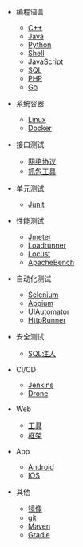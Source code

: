<!-- _navbar.md -->

* 编程语言

  * [C++](/编程语言/C++Guide.md)
  * [Java](/编程语言/JavaGuide.md)
  * [Python](/编程语言/PythonGuide.md)
  * [Shell](/编程语言/Shell.md)
  * [JavaScript](/编程语言/JavaScriptGuide.md)
  * [SQL](/编程语言/SQLGuide.md)  
  * [PHP](/编程语言/PHPGuide.md)
  * [Go](/编程语言/GoGuide.md)

* 系统容器

  * [Linux](/系统容器/Linux.md)
  * [Docker](/系统容器/Docker.md)
  
* 接口测试

  * [网络协议](/接口测试/网络协议.md)
  * [抓包工具](/接口测试/抓包工具.md)
  
* 单元测试

  * [Junit](/单元测试/Junit.md)
  
* 性能测试

  * [Jmeter](/性能测试/Jmeter.md)
  * [Loadrunner](/性能测试/Loadrunner.md)
  * [Locust](/性能测试/Jmeter.md)
  * [ApacheBench](/性能测试/ApacheBench.md)
  
* 自动化测试

  * [Selenium](/自动化测试/Selenium.md)
  * [Appium](/自动化测试/Appium.md)
  * [UIAutomator](/自动化测试/UIAutomator.md)
  * [HttpRunner](/自动化测试/HttpRunner.md)
  
* 安全测试

  * [SQL注入](/安全测试/SQL注入.md)

* CI/CD

  * [Jenkins](/CICD/Jenkins.md)
  * [Drone](/CICD/Drone.md)
  
* Web
  * [工具](/Web/WebTools.md)
  * [框架](/Web/框架.md)
  
* App

  * [Android](/App/android/am.md)
  * [IOS](/App/ios)
  
* 其他

  * [镜像](/其他/镜像.md)
  * [git](/其他/git.md)
  * [Maven](/其他/Maven.md)
  * [Gradle](/其他/Gradle.md)
  
